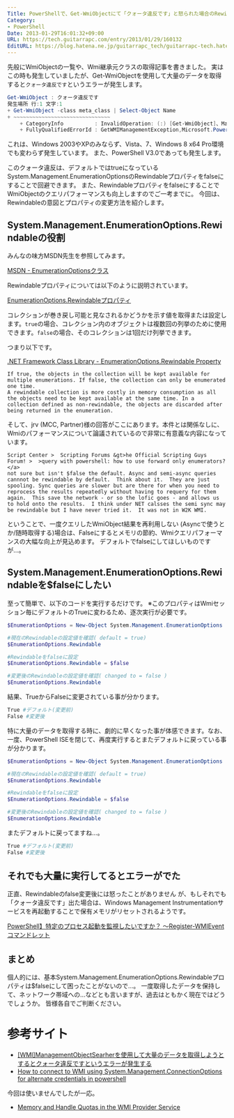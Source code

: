 ```yaml
---
Title: PowerShellで、Get-WmiObjectにて「クォータ違反です」と怒られた場合のRewindableプロパティ変更による対応とWmi処理の処理速度向上
Category:
- PowerShell
Date: 2013-01-29T16:01:32+09:00
URL: https://tech.guitarrapc.com/entry/2013/01/29/160132
EditURL: https://blog.hatena.ne.jp/guitarrapc_tech/guitarrapc-tech.hatenablog.com/atom/entry/6802418398340377135
---
```


<!--
Date: 2013-01-29T16:01:32+09:00
URL: https://tech.guitarrapc.com/entry/2013/01/29/160132
-->

先般にWmiObjectの一覧や、Wmi継承元クラスの取得記事を書きました。
実はこの時も発生していましたが、Get-WmiObjectを使用して大量のデータを取得すると`クォータ違反です`というエラーが発生します。

```ps1
Get-WmiObject : クォータ違反です
発生場所 行:1 文字:1
+ Get-WmiObject -class meta_class | Select-Object Name
+ ~~~~~~~~~~~~~~~~~~~~~~~~~~~~~~~
    + CategoryInfo          : InvalidOperation: (:) [Get-WmiObject]、ManagementException
    + FullyQualifiedErrorId : GetWMIManagementException,Microsoft.PowerShell.Commands.GetWmiObjectCommand
```

これは、Windows 2003やXPのみならず、Vista、7、Windows 8 x64 Pro環境でも変わらず発生しています。
また、PowerShell V3.0であっても発生します。


このクォータ違反は、デフォルトではtrueになっているSystem.Management.EnumerationOptionsのRewindableプロパティをfalseにすることで回避できます。
また、RewindableプロパティをfalseにすることでWmiObjectのクエリパフォーマンスも向上しますのでご一考までに。
今回は、Rewindableの意図とプロパティの変更方法を紹介します。

## System.Management.EnumerationOptions.Rewindableの役割

みんなの味方MSDN先生を参照してみます。

[MSDN - EnumerationOptionsクラス](http://msdn.microsoft.com/ja-jp/library/system.management.enumerationoptions.aspx)

Rewindableプロパティについては以下のように説明されています。

[EnumerationOptions.Rewindableプロパティ](http://msdn.microsoft.com/ja-jp/library/system.management.enumerationoptions.rewindable.aspx)

コレクションが巻き戻し可能と見なされるかどうかを示す値を取得または設定します。`true`の場合、コレクション内のオブジェクトは複数回の列挙のために使用できます。`false`の場合、そのコレクションは1回だけ列挙できます。

つまり以下です。

[.NET Framework Class Library   - EnumerationOptions.Rewindable Property](http://www.nedcomp.nl/support/origdocs/dotnetsdk/cpref/frlrfsystemmanagementenumerationoptionsclassrewindabletopic.htm)

```
If true, the objects in the collection will be kept available for multiple enumerations. If false, the collection can only be enumerated one time.
A rewindable collection is more costly in memory consumption as all the objects need to be kept available at the same time. In a collection defined as non-rewindable, the objects are discarded after being returned in the enumeration.
```

そして、jrv (MCC, Partner)様の回答がここにあります。本件とは関係なしに、Wmiのパフォーマンスについて論議されているので非常に有意義な内容になっています。

```
Script Center >  Scripting Forums &gt>he Official Scripting Guys Forum! >  >query with powershell: how to use forward only enumerators?</a>
not sure but isn't $false the default. Async and semi-async queries cannnot be rewindable by default.  Think about it.  They are just spooling. Sync queries are slower but are there for when you need to reprocess the results repeatedly without having to requery for them again.  This save the network - or so the lofic goes - and allows us to hold onto the results.  I think under NET calsses the semi sync may be rewindable but I have never tried it.  It was not in W2K WMI.
```

ということで、一度クエリしたWmiObject結果を再利用しない (Asyncで使うとか/随時取得する)場合は、Falseにするとメモリの節約、Wmiクエリパフォーマンスの大幅な向上が見込めます。
デフォルトでfalseにしてほしいものですが…。

## System.Management.EnumerationOptions.Rewindableを$falseにしたい
至って簡単で、以下のコードを実行するだけです。
※このプロパティはWmiセッション毎にデフォルトのTrueに変わるため、逐次実行が必要です。

```ps1
$EnumerationOptions = New-Object System.Management.EnumerationOptions

#現在のRewindableの設定値を確認( default = true)
$EnumerationOptions.Rewindable

#Rewindableをfalseに設定
$EnumerationOptions.Rewindable = $false

#変更後のRewindableの設定値を確認( changed to = false )
$EnumerationOptions.Rewindable
```

結果、TrueからFalseに変更されている事が分かります。

```ps1
True #デフォルト(変更前)
False #変更後
```


特に大量のデータを取得する時に、劇的に早くなった事が体感できます。なお、一度、PowerShell ISEを閉じて、再度実行するとまたデフォルトに戻っている事が分かります。

```ps1
$EnumerationOptions = New-Object System.Management.EnumerationOptions

#現在のRewindableの設定値を確認( default = true)
$EnumerationOptions.Rewindable

#Rewindableをfalseに設定
$EnumerationOptions.Rewindable = $false

#変更後のRewindableの設定値を確認( changed to = false )
$EnumerationOptions.Rewindable
```

またデフォルトに戻ってますね…。

```ps1
True #デフォルト(変更前)
False #変更後
```


## それでも大量に実行してるとエラーがでた

正直、Rewindableのfalse変更後には怒ったことがありません
が、もしそれでも「クォータ違反です」出た場合は、Windows Management Instrumentationサービスを再起動することで保有メモリがリセットされるようです。

[PowerShell】特定のプロセス起動を監視したいですか？ ～Register-WMIEventコマンドレット](http://blogs.technet.com/b/junichia/archive/2012/03/30/3489331.aspx)

## まとめ

個人的には、基本System.Management.EnumerationOptions.Rewindableプロパティは$falseにして困ったことがないので…。
一度取得したデータを保持して、ネットワーク帯域への…などとも言いますが、過去はともかく現在ではどうでしょうか。
皆様各自でご判断ください。

# 参考サイト

* [[WMI]ManagementObjectSearherを使用して大量のデータを取得しようとするとクォータ違反ですというエラーが発生する](http://handcraft.blogsite.org/Memo/Article/Archives/251)
* [How to connect to WMI using System.Management.ConnectionOptions for alternate credentials in powershell](http://social.technet.microsoft.com/Forums/en-US/ITCG/thread/25b87296-3d9d-4d31-b335-b21034e0669d/)

今回は使いませんでしたが一応。

* [Memory and Handle Quotas in the WMI Provider Service](http://blogs.technet.com/b/askperf/archive/2008/09/16/memory-and-handle-quotas-in-the-wmi-provider-service.aspx)
